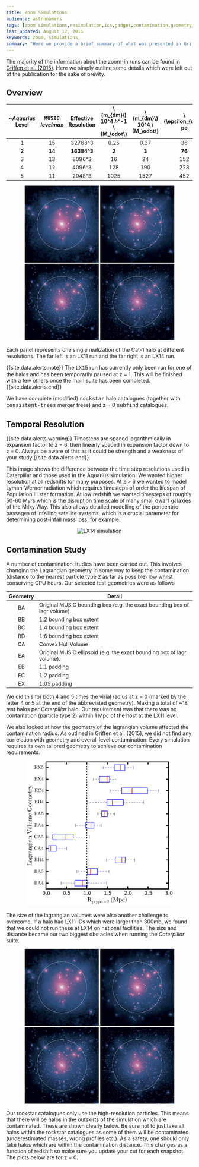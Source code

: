 ```yaml
---
title: Zoom Simulations
audience: astronomers
tags: [zoom simulations,resimulation,ics,gadget,contamination,geometry,lagangian]
last_updated: August 12, 2015
keywords: zoom, simulations, 
summary: "Here we provide a brief summary of what was presented in Griffen et al. (2015). We also present some extra details pertaining to the contamination study."
---
```


The majority of the information about the zoom-in runs can be found in [Griffen et al. (2015)](http://adsabs.harvard.edu/cgi-bin/bib_query?arXiv:1509.01255). Here we simply outline some details which were left out of the publication for the sake of brevity.

## Overview

<center>

~*Aquarius* <br> Level | <span style="font-family:Courier">MUSIC</span> <br> *levelmax* | Effective <br> Resolution | \\(m_{dm}\\) <br> 10^4 *h*^-1 \\(M_\odot\\) | \\(m_{dm}\\) <br> 10^4 \\(M_\odot\\) | \\(\epsilon_{dm}\\) <br> pc 
  :---: | :---: | :---: | :---: | :---: | :---: 
1 | 15 | 32768^3 | 0.25 | 0.37 | 36
**2** | **14** | **16384^3** | **2** | **3** | **76**
3 | 13 | 8096^3 | 16 | 24 | 152
4 | 12 | 4096^3 | 128 | 190 | 228
5 | 11 | 2048^3 | 1025 | 1527 | 452

<img title="LX11 simulation" src="images/Cat1_LX11.jpg" style="max-width: 200px;">
<img title="LX12 simulation" src="images/Cat1_LX12.jpg" style="max-width: 200px;">
<img title="LX13 simulation" src="images/Cat1_LX13.jpg" style="max-width: 200px;">
<img title="LX14 simulation" src="images/Cat1_LX14.jpg" style="max-width: 200px;">

</center>

Each panel represents one single realization of the Cat-1 halo at different resolutions. The far left is an LX11 run and the far right is an LX14 run.

{{site.data.alerts.note}} The <span style="font-family:Courier">LX15</span> run has currently only been run for one of the halos and has been temporarily paused at z = 1. This will be finished with a few others once the main suite has been completed.{{site.data.alerts.end}}


We have complete (modified) <span style="font-family:Courier">rockstar</span> halo catalogues (together with <span style="font-family:Courier">consistent-trees</span> merger trees) and z = 0 <span style="font-family:Courier">subfind</span> catalogues.

## Temporal Resolution

{{site.data.alerts.warning}} Timesteps are spaced logarithmically in expansion factor to z = 6, then linearly spaced in expansion factor down to z = 0. Always be aware of this as it could be strength and a weakness of your study.{{site.data.alerts.end}}

This image shows the difference between the time step resolutions used in Caterpillar and those used in the Aquarius simulation. We wanted higher resolution at all redshifts for many purposes. At z > 6 we wanted to model Lyman-Werner radiation which requires timesteps of order the lifespan of Population III star formation. At low redshift we wanted timesteps of roughly 50-60 Myrs which is the disruption time scale of many small dwarf galaxies of the Milky Way. This also allows detailed modelling of the pericentric passages of infalling satellite systems, which is a crucial parameter for determining post-infall mass loss, for example.

<center><img title="LX14 simulation" src="https://dl.dropboxusercontent.com/u/22892859/caterpillar/caterpillar_temporal_resolution.jpg" style="max-width: 600px;"></center>

## Contamination Study

A number of contamination studies have been carried out. This involves changing the Lagrangian geometry in some way to keep the contamination (distance to the nearest particle type 2 as far as possible) low whilst conserving CPU hours. Our selected test geometries were as follows

<center>

|  Geometry           | Detail  |
:---: | ---
BA | Original MUSIC bounding box (e.g. the exact bounding box of lagr volume).
BB | 1.2 bounding box extent
BC | 1.4 bounding box extent
BD | 1.6 bounding box extent
CA | Convex Hull Volume
EA | Original MUSIC ellipsoid (e.g. the exact bounding box of lagr volume).
EB | 1.1 padding
EC | 1.2 padding
EX | 1.05 padding

</center>

We did this for both 4 and 5 times the virial radius at z = 0 (marked by the letter 4 or 5 at the end of the abbreviated geometry). Making a total of ~18 test halos per _Caterpillar_ halo. Our requirement was that there was no contamation (particle type 2) within 1 Mpc of the host at the LX11 level.

We also looked at how the geometry of the lagrangian volume affected the contamination radius. As outlined in Griffen et al. (2015), we did not find any correlation with geometry and overall level contamination. Every simulation requires its own tailored geometry to achieve our contamination requirements.

<center>

<img title="Cat-1 contamination information" src="images/paper_contamination.jpg" style="max-width: 400px;">

</center>

The size of the lagrangian volumes were also another challenge to overcome. If a halo had LX11 ICs which were larger than 300mb, we found that we could not run these at LX14 on national facilities. The size and distance became our two biggest obstacles when running the _Caterpillar_ suite.

<center>
<img title="LX11 simulation" src="images/Cat1_LX11.jpg" style="max-width: 200px;">
<img title="LX12 simulation" src="images/Cat1_LX12.jpg" style="max-width: 200px;">
<img title="LX13 simulation" src="images/Cat1_LX13.jpg" style="max-width: 200px;">
<img title="LX14 simulation" src="images/Cat1_LX14.jpg" style="max-width: 200px;">
</center>

Our rockstar catalogues only use the high-resolution particles. This means that there will be halos in the outskirts of the simulation which are contaminated. These are shown clearly below. Be sure not to just take all halos within the rockstar catalogues as some of them will be contaminated (underestimated masses, wrong profiles etc.). As a safety, one should only take halos which are within the contamination distance. This changes as a function of redshift so make sure you update your cut for each snapshot. The plots below are for z = 0.

<center>
<img title="" src="https://dl.dropboxusercontent.com/u/22892859/caterpillar/contam1.png" style="max-width: 400px;">
<img title="" src="https://dl.dropboxusercontent.com/u/22892859/caterpillar/contam2.png" style="max-width: 400px;">
<img title="" src="https://dl.dropboxusercontent.com/u/22892859/caterpillar/contam3.png" style="max-width: 400px;">
<img title="" src="https://dl.dropboxusercontent.com/u/22892859/caterpillar/contam4.png" style="max-width: 400px;">
<img title="" src="https://dl.dropboxusercontent.com/u/22892859/caterpillar/contam5.png" style="max-width: 400px;">
</center>


